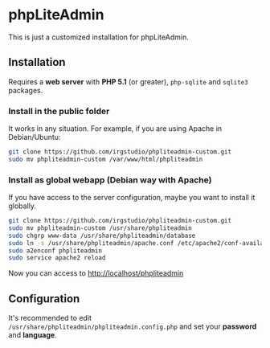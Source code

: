 # phpLiteAdmin

This is just a customized installation for phpLiteAdmin.

## Installation

Requires a **web server** with **PHP 5.1** (or greater), `php-sqlite` and `sqlite3` packages.

### Install in the public folder

It works in any situation. For example, if you are using Apache in Debian/Ubuntu:

```bash
git clone https://github.com/irgstudio/phpliteadmin-custom.git
sudo mv phpliteadmin-custom /var/www/html/phpliteadmin
```

### Install as global webapp (Debian way with Apache)

If you have access to the server configuration, maybe you want to install it globally.

```bash
git clone https://github.com/irgstudio/phpliteadmin-custom.git
sudo mv phpliteadmin-custom /usr/share/phpliteadmin
sudo chgrp www-data /usr/share/phpliteadmin/database
sudo ln -s /usr/share/phpliteadmin/apache.conf /etc/apache2/conf-available/phpliteadmin.conf
sudo a2enconf phpliteadmin
sudo service apache2 reload
```

Now you can access to <http://localhost/phpliteadmin>

## Configuration

It's recommended to edit `/usr/share/phpliteadmin/phpliteadmin.config.php` and set your **password** and **language**.
